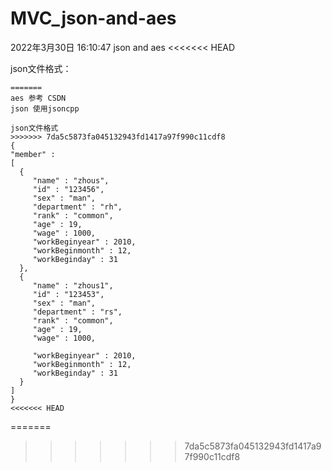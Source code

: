 # MVC_json-and-aes
2022年3月30日 16:10:47
json and aes
<<<<<<< HEAD



json文件格式：

```
=======
aes 参考 CSDN
json 使用jsoncpp

json文件格式
>>>>>>> 7da5c5873fa045132943fd1417a97f990c11cdf8
{
"member" :
[
  {
     "name" : "zhous",
     "id" : "123456",
     "sex" : "man",
     "department" : "rh",
     "rank" : "common",
     "age" : 19,
     "wage" : 1000,
     "workBeginyear" : 2010,
     "workBeginmonth" : 12,
     "workBeginday" : 31
  },
  {
     "name" : "zhous1",
     "id" : "123453",
     "sex" : "man",
     "department" : "rs",
     "rank" : "common",
     "age" : 19,
     "wage" : 1000,
    
     "workBeginyear" : 2010,
     "workBeginmonth" : 12,
     "workBeginday" : 31
  }
]
}
<<<<<<< HEAD
```

=======
>>>>>>> 7da5c5873fa045132943fd1417a97f990c11cdf8
